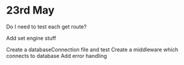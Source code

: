 # 23rd May

Do I need to test each get route?

Add set engine stuff

Create a databaseConnection file and test
Create a middleware which connects to database
Add error handling
